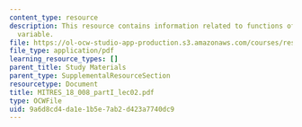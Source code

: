 ```yaml
---
content_type: resource
description: This resource contains information related to functions of a complex
  variable.
file: https://ol-ocw-studio-app-production.s3.amazonaws.com/courses/res-18-008-calculus-revisited-complex-variables-differential-equations-and-linear-algebra-fall-2011/9a6d8cd4da1e1b5e7ab2d423a7740dc9_MITRES_18_008_partI_lec02.pdf
file_type: application/pdf
learning_resource_types: []
parent_title: Study Materials
parent_type: SupplementalResourceSection
resourcetype: Document
title: MITRES_18_008_partI_lec02.pdf
type: OCWFile
uid: 9a6d8cd4-da1e-1b5e-7ab2-d423a7740dc9
---
```

